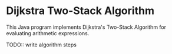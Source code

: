 # Dijkstra Two-Stack Algorithm

This Java program implements Dijkstra's Two-Stack Algorithm for evaluating arithmetic expressions. 

TODO:: write algorithm steps